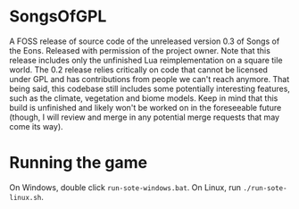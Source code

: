 # SongsOfGPL

A FOSS release of source code of the unreleased version 0.3 of Songs of the Eons.
Released with permission of the project owner.
Note that this release includes only the unfinished Lua reimplementation on a square tile world.
The 0.2 release relies critically on code that cannot be licensed under GPL and has contributions from people we can't reach anymore. That being said, this codebase still includes some potentially interesting features, such as the climate, vegetation and biome models.
Keep in mind that this build is unfinished and likely won't be worked on in the foreseeable future (though, I will review and merge in any potential merge requests that may come its way).

# Running the game

On Windows, double click `run-sote-windows.bat`.
On Linux, run `./run-sote-linux.sh`.
